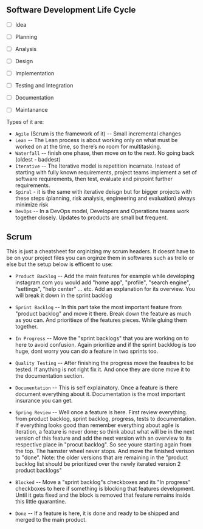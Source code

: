 ## Software Development Life Cycle

- [ ] Idea
- [ ] Planning
- [ ] Analysis
- [ ] Design
- [ ] Implementation
- [ ] Testing and Integration
- [ ] Documentation
- [ ] Maintanance


Types of it are:
- `Agile` (Scrum is the framework of it) -- Small incremental changes
- `Lean` -- The Lean process is about working only on what must be worked on at the time, so there’s no room for multitasking.
- `Waterfall` -- finish one phase, then move on to the next. No going back (oldest - baddest)
- `Iterative` -- The Iterative model is repetition incarnate. Instead of starting with fully known requirements, project teams implement a set of software requirements, then test, evaluate and pinpoint further requirements. 
- `Spiral` - it is the same with iterative deisgn but for bigger projects with these steps (planning, risk analysis, engineering and evaluation) always minimize risk
- `DevOps` -- In a DevOps model, Developers and Operations teams work together closely. Updates to products are small but frequent.


## Scrum

This is just a cheatsheet for orginizing my scrum headers.
It doesnt have to be on your project files you can orginze
them in softwares such as trello or else but the setup
below is efficent to use:

- `Product Backlog` -- Add the main features for example while developing instagram.com you would add "home app", "profile", "search engine", "settings", "help center" ...  etc. Add an explanation for its overview. You will break it down in the sprint backlog

- `Sprint Backlog` -- In this part take the most important feature from "product backlog" and move it there. Break down the feature as much as you can. And prioritieze of the features pieces. While gluing them together. 

- `In Progress` -- Move the "sprint backlogs" that you are working on to here to avoid confusion. Again prioritize and if the sprint backklog is too huge, dont worry you can do a feature in two sprints too.

- `Quality Testing` -- After finishing the progress move the feautres to be tested. If anything is not right fix it. And once they are done move it to the documentation section.

- `Documentation` -- This is self explainatory. Once a feature is there document everything about it. Documentation is the most important insurance you can get.

- `Spring Review` -- Well once a feature is here. First review everything. from product backlog, sprint backlog, progress, tests to documentation. If everything looks good than remember everything about agile is iteration, a feature is never done; so think about what will be in the next version of this feature and add the next version with an overview to its respective place in "procut backlog". So see youre starting again from the top. The hamster wheel never stops. And move the finished verison to "done". Note: the older versions that are remaining in the "product backlog list should be prioritized over the newly iterated version 2 product backlogs"

- `Blocked` -- Move a "sprint backlog"s checkboxes and its "In progress" checkboxes to here if something is blocking that features development. Until it gets fixed and the block is removed that feature remains inside this little quarantine.

- `Done` -- If a feature is here, it is done and ready to be shipped and merged to the main product.
